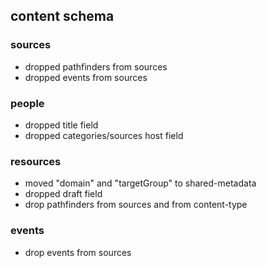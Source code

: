 ## content schema

### sources

- dropped pathfinders from sources
- dropped events from sources

### people

- dropped title field
- dropped categories/sources host field

### resources

- moved "domain" and "targetGroup" to shared-metadata
- dropped draft field
- drop pathfinders from sources and from content-type

### events

- drop events from sources
